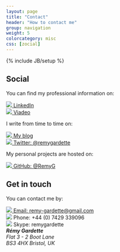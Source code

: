 ```yaml
---
layout: page
title: "Contact"
header: "How to contact me"
group: navigation
weight: 5
colorcategory: misc
css: [zocial]
---
```

{% include JB/setup %}

<div class="row-fluid" markdown="1">

<div class="span4">

## Social

You can find my professional information on:

<div class="row-contact">
	<a href="http://fr.linkedin.com/in/remygardette">
		<img src="{{ '/img/linkedin-logo.png' }}" />
		<span>LinkedIn</span>
	</a>
</div>
<div class="row-contact">
	<a href="http://www.viadeo.com/fr/profile/remy.gardette1">
		<img src="{{ '/img/viadeo-logo.png' }}" />
		<span>Viadeo</span>
	</a>
</div>

I write from time to time on:

<div class="row-contact">
	<a href="http://blog.remyg.fr">
		<img src="{{ '/img/wordpress-logo.png' }}" />
		<span>My blog</span>
	</a>
</div>
<div class="row-contact">
	<a href="http://twitter.com/remygardette">
		<img src="{{ '/img/twitter-logo.png' }}" />
		<span>Twitter: @remygardette</span>
	</a>
</div>

My personal projects are hosted on:

<div class="row-contact">
	<a href="https://github.com/RemyG">
		<img src="{{ '/img/github-logo.png' }}" />
		<span>GitHub: @RemyG</span>
	</a>
</div>

</div>

<div class="span4">

## Get in touch

You can contact me by:

<div class="row-contact">
	<a href="mailto:remy-gardette@gmail.com">
		<img src="{{ '/img/gmail-logo.png' }}" />
		<span>Email: remy-gardette@gmail.com</span>
	</a>
</div>
<div class="row-contact">
	<img src="{{ '/img/phone-logo.png' }}" />
	<span>Phone: +44 (0) 7429 339096</span>
</div>
<div class="row-contact">
	<img src="{{ '/img/skype-logo.png' }}" />
	<span>Skype: remygardette</span>
</div>
<div class="row-contact">
	<address>
		<strong>Rémy Gardette</strong><br/>
		Flat 3 - 2 Boot Lane<br/>
		BS3 4HX Bristol, UK
	</address>
</div>

</div>

</div>
